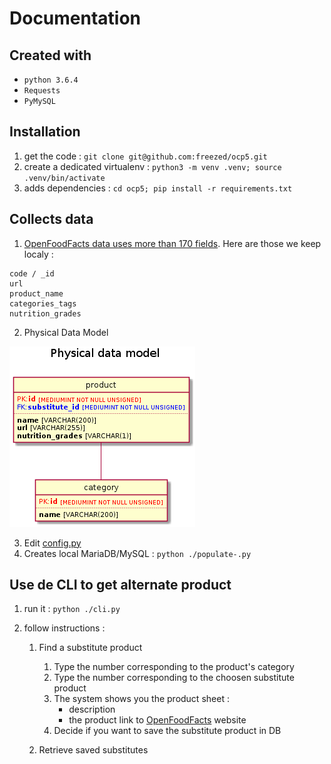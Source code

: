 Documentation
=============

## Created with

- `python 3.6.4 `
- `Requests`
- `PyMySQL`

## Installation

1. get the code : `git clone git@github.com:freezed/ocp5.git`
2. create a dedicated virtualenv : `python3 -m venv .venv; source .venv/bin/activate`
3. adds dependencies : `cd ocp5; pip install -r requirements.txt`

## Collects data

1. [OpenFoodFacts data uses more than 170 fields][92]. Here are those we keep localy :
```
code / _id
url
product_name
categories_tags
nutrition_grades
```
2. Physical Data Model

![-Physical Data Model-][96]

3. Edit [config.py](https://github.com/freezed/ocp5/blob/master/config.py)
4. Creates local MariaDB/MySQL : `python ./populate-.py`

## Use de CLI to get alternate product

1. run it : `python ./cli.py`
2. follow instructions :

    1. Find a substitute product

        1. Type the number corresponding to the product's category
        2. Type the number corresponding to the choosen substitute product
        3. The system shows you the product sheet :
             - description
             - the product link to [OpenFoodFacts][91] website
        4. Decide if you want to save the substitute product in DB

    2. Retrieve saved substitutes

[91]: https://world.openfoodfacts.org/ "OpenFoodFacts project"
[92]: https://world.openfoodfacts.org/data/data-fields.txt "OpenFoodFacts field list"
[93]: https://static.openfoodfacts.org/data/en.openfoodfacts.org.products.csv "CSV Data Export"
[94]: https://world.openfoodfacts.org/data "OpenFoodFacts data page"
[95]: https://github.com/freezed/ocp5/blob/master/create-db.sql
[96]: https://raw.githubusercontent.com/freezed/ocp5/master/doc/pdm.png "Image of the physical data model"
